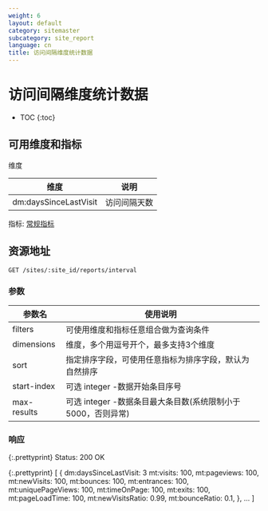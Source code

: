 ```yaml
---
weight: 6
layout: default
category: sitemaster
subcategory: site_report
language: cn
title: 访问间隔维度统计数据
---
```


# 访问间隔维度统计数据

* TOC
{:toc}


## 可用维度和指标

维度

| 维度                  | 说明         |
|-----------------------|--------------|
| dm:daysSinceLastVisit | 访问间隔天数 |

指标: [常规指标](/doc/sitemaster/v1/cn/site_report.html#section-2)


## 资源地址

    GET /sites/:site_id/reports/interval

### 参数


| 参数名      | 使用说明                                                     |
|-------------|--------------------------------------------------------------|
| filters     | 可使用维度和指标任意组合做为查询条件                         |
| dimensions  | 维度，多个用逗号开个，最多支持3个维度                        |
| sort        | 指定排序字段，可使用任意指标为排序字段，默认为自然排序       |
| start-index | 可选 integer -数据开始条目序号                               |
| max-results | 可选 integer -数据条目最大条目数(系统限制小于5000，否则异常) |


### 响应


{:.prettyprint}
    Status: 200 OK

{:.prettyprint}
    [
        {
            dm:daysSinceLastVisit: 3
            mt:visits: 100,
            mt:pageviews: 100,
            mt:newVisits: 100,
            mt:bounces: 100,
            mt:entrances: 100,
            mt:uniquePageViews: 100,
            mt:timeOnPage: 100,
            mt:exits: 100,
            mt:pageLoadTime: 100,
            mt:newVisitsRatio: 0.99,
            mt:bounceRatio: 0.1,
        },
        ...
    ]
